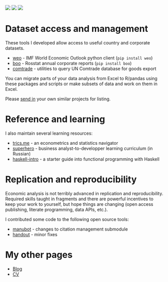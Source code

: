![](https://img.shields.io/badge/dataset-3-blue)
![](https://img.shields.io/badge/learning-3-orange)
![](https://img.shields.io/badge/replication-2-brightgreen)


# Dataset access and management

These tools I developed allow access to useful country and corporate datasets. 

- [weo](https://github.com/epogrebnyak/weo-reader) - IMF World Economic Outlook python client (`pip install weo`)
- [boo](https://github.com/ru-corporate/boo) - Rosstat annual corporate reports (`pip install boo`)
- [comtrade](https://github.com/ru-corporate/comtrade) - utilities to query UN Comtrade database for goods export

You can migrate parts of your data analysis from Excel to R/pandas using these packages and scripts or make subsets of data and work on them in Excel.

Please [send in](https://epogrebnyak.github.io/#about) your own similar projects for listing.

# Reference and learning

I alsо maintain several learning resources:

- [trics.me](https://trics.me) - an econometrics and statistics navigator
- [superhero](https://github.com/epogrebnyak/superhero) - business analyst-to-developper learning curriculum (in Russian)
- [haskell-intro](http://tinyurl.com/haskell-intro) - a starter guide into functional programming with Haskell

# Replication and reproducibility

Economic analysis is not terribly advanced in replication and reproducibility. Required skills taught in fragments and there are powerful incentives to keep your work to yourself, but hope things are changing (open access publishing, literate programming, data APIs, etc.).

I contributed some code to the following open source tools:

- [manubot](https://manubot.org) - changes to citation management submodule
- [handout](https://github.com/danijar/handout) - minor fixes


# My other pages

- [Blog](https://epogrebnyak.github.io)
- [CV](https://epogrebnyak.github.io/cv/)
